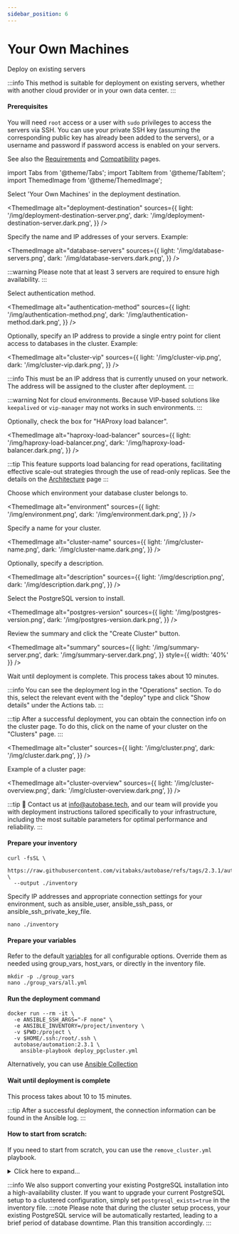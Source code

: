 ```yaml
---
sidebar_position: 6
---
```


# Your Own Machines

Deploy on existing servers

:::info
This method is suitable for deployment on existing servers, whether with another cloud provider or in your own data center.
:::

#### Prerequisites

You will need `root` access or a user with `sudo` privileges to access the servers via SSH. You can use your private SSH key (assuming the corresponding public key has already been added to the servers), or a username and password if password access is enabled on your servers.

See also the [Requirements](../overview/requirements.md) and [Compatibility](../overview/compatibility.md) pages.

import Tabs from '@theme/Tabs';
import TabItem from '@theme/TabItem';
import ThemedImage from '@theme/ThemedImage';

<Tabs>
  <TabItem value="console-ui" label="Console (UI)" default>

Select 'Your Own Machines' in the deployment destination.

<ThemedImage
  alt="deployment-destination"
  sources={{
    light: '/img/deployment-destination-server.png',
    dark: '/img/deployment-destination-server.dark.png',
  }}
/>

Specify the name and IP addresses of your servers. Example:

<ThemedImage
  alt="database-servers"
  sources={{
    light: '/img/database-servers.png',
    dark: '/img/database-servers.dark.png',
  }}
/>

:::warning
Please note that at least 3 servers are required to ensure high availability.
:::

Select authentication method.

<ThemedImage
  alt="authentication-method"
  sources={{
    light: '/img/authentication-method.png',
    dark: '/img/authentication-method.dark.png',
  }}
/>

Optionally, specify an IP address to provide a single entry point for client access to databases in the cluster. Example:

<ThemedImage
  alt="cluster-vip"
  sources={{
    light: '/img/cluster-vip.png',
    dark: '/img/cluster-vip.dark.png',
  }}
/>

:::info
This must be an IP address that is currently unused on your network. The address will be assigned to the cluster after deployment.
:::

:::warning
Not for cloud environments. Because VIP-based solutions like `keepalived` or `vip-manager` may not works in such environments.
:::

Optionally, check the box for "HAProxy load balancer".

<ThemedImage
  alt="haproxy-load-balancer"
  sources={{
    light: '/img/haproxy-load-balancer.png',
    dark: '/img/haproxy-load-balancer.dark.png',
  }}
/>

:::tip
This feature supports load balancing for read operations, facilitating effective scale-out strategies through the use of read-only replicas.
See the details on the [Architecture](https://postgresql-cluster.org/overview/architecture#2-postgresql-high-availability-with-load-balancing) page
:::

Choose which environment your database cluster belongs to.

<ThemedImage
  alt="environment"
  sources={{
    light: '/img/environment.png',
    dark: '/img/environment.dark.png',
  }}
/>

Specify a name for your cluster.

<ThemedImage
  alt="cluster-name"
  sources={{
    light: '/img/cluster-name.png',
    dark: '/img/cluster-name.dark.png',
  }}
/>

Optionally, specify a description.

<ThemedImage
  alt="description"
  sources={{
    light: '/img/description.png',
    dark: '/img/description.dark.png',
  }}
/>

Select the PostgreSQL version to install.

<ThemedImage
  alt="postgres-version"
  sources={{
    light: '/img/postgres-version.png',
    dark: '/img/postgres-version.dark.png',
  }}
/>

Review the summary and click the "Create Cluster" button.

<ThemedImage
  alt="summary"
  sources={{
    light: '/img/summary-server.png',
    dark: '/img/summary-server.dark.png',
  }}
  style={{ width: '40%' }}
/>

Wait until deployment is complete. This process takes about 10 minutes.

:::info
You can see the deployment log in the "Operations" section. To do this, select the relevant event with the "deploy" type and click "Show details" under the Actions tab.
:::

:::tip
After a successful deployment, you can obtain the connection info on the cluster page. To do this, click on the name of your cluster on the "Clusters" page.
:::

<ThemedImage
  alt="сluster"
  sources={{
    light: '/img/сluster.png',
    dark: '/img/сluster.dark.png',
  }}
/>

Example of a cluster page:

<ThemedImage
  alt="cluster-overview"
  sources={{
    light: '/img/cluster-overview.png',
    dark: '/img/cluster-overview.dark.png',
  }}
/>

  </TabItem>
  <TabItem value="command-line" label="Command line">

:::tip
📩 Contact us at info@autobase.tech, and our team will provide you with deployment instructions tailored specifically to your infrastructure, including the most suitable parameters for optimal performance and reliability.
:::

#### Prepare your inventory

```
curl -fsSL \
  https://raw.githubusercontent.com/vitabaks/autobase/refs/tags/2.3.1/automation/inventory.example \
  --output ./inventory
```

Specify IP addresses and appropriate connection settings for your environment, such as ansible_user, ansible_ssh_pass, or ansible_ssh_private_key_file.

```
nano ./inventory
```

#### Prepare your variables

Refer to the default [variables](https://github.com/vitabaks/autobase/blob/2.3.1/automation/roles/common/defaults/main.yml) for all configurable options. Override them as needed using group_vars, host_vars, or directly in the inventory file. 

```
mkdir -p ./group_vars
nano ./group_vars/all.yml
```

#### Run the deployment command

```
docker run --rm -it \
  -e ANSIBLE_SSH_ARGS="-F none" \
  -e ANSIBLE_INVENTORY=/project/inventory \
  -v $PWD:/project \
  -v $HOME/.ssh:/root/.ssh \
  autobase/automation:2.3.1 \
    ansible-playbook deploy_pgcluster.yml
```

Alternatively, you can use [Ansible Collection](https://github.com/vitabaks/autobase/blob/master/automation/README.md)

#### Wait until deployment is complete

This process takes about 10 to 15 minutes.

:::tip
After a successful deployment, the connection information can be found in the Ansible log.
:::

#### How to start from scratch:

If you need to start from scratch, you can use the `remove_cluster.yml` playbook.

<details>
<summary>Click here to expand...</summary>

Run the following command to remove the specified components:

```
ansible-playbook remove_cluster.yml -e "remove_postgres=true remove_etcd=true"
```

This command will delete the specified components, allowing you to start a new installation.

Available variables:
- `remove_postgres`: stop the PostgreSQL service and remove data.
- `remove_etcd`: stop the ETCD service and remove data.
- `remove_consul`: stop the Consul service and remove data.

:::warning
**Caution:** be careful when running this command in a production environment.
:::

</details>

:::info
We also support converting your existing PostgreSQL installation into a high-availability cluster. If you want to upgrade your current PostgreSQL setup to a clustered configuration, simply set `postgresql_exists=true` in the inventory file.
:::note
Please note that during the cluster setup process, your existing PostgreSQL service will be automatically restarted, leading to a brief period of database downtime. Plan this transition accordingly.
:::

  </TabItem>
</Tabs>
